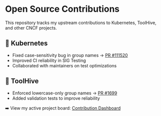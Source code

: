 # Open Source Contributions

This repository tracks my upstream contributions to Kubernetes, ToolHive, and other CNCF projects.

## 🔹 Kubernetes
- Fixed case-sensitivity bug in group names → [PR #111520](https://github.com/kubernetes/kubernetes/pull/111520)
- Improved CI reliability in SIG Testing
- Collaborated with maintainers on test optimizations

## 🔹 ToolHive
- Enforced lowercase-only group names → [PR #1699](https://github.com/toolhive/toolhive/pull/1699)
- Added validation tests to improve reliability


➡️ View my active project board: [Contribution Dashboard](https://github.com/users/rbiamru/projects/4)
